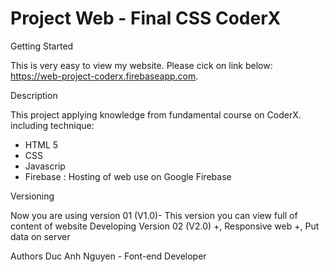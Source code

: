 # Project Web - Final CSS CoderX

Getting Started

This is very easy to view my website. Please cick on link below: 
https://web-project-coderx.firebaseapp.com.

Description

This project applying knowledge from fundamental course on CoderX. including technique: 
+ HTML 5
+ CSS
+ Javascrip
+ Firebase : Hosting of web use on Google Firebase


Versioning

Now you are using version 01 (V1.0)- This version you can view full of content of website
Developing Version 02 (V2.0)
+, Responsive web
+, Put data on server


Authors
Duc Anh Nguyen - Font-end Developer
